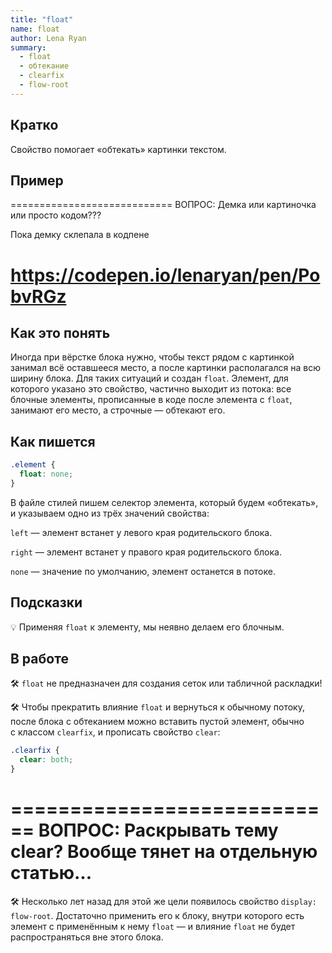 ```yaml
---
title: "float"
name: float
author: Lena Ryan
summary:
  - float
  - обтекание
  - clearfix
  - flow-root
---
```


## Кратко

Свойство помогает «обтекать» картинки текстом.

## Пример

============================
ВОПРОС: Демка или картиночка или просто кодом???

Пока демку склепала в кодпене

https://codepen.io/lenaryan/pen/PobvRGz
============================

## Как это понять

Иногда при вёрстке блока нужно, чтобы текст рядом с&nbsp;картинкой занимал всё оставшееся место, а&nbsp;после картинки располагался на&nbsp;всю ширину блока. Для таких ситуаций и&nbsp;создан `float`. Элемент, для которого указано это свойство, частично выходит из&nbsp;потока: все блочные элементы, прописанные в&nbsp;коде после элемента с&nbsp;`float`, занимают его место, а&nbsp;строчные — обтекают его.

## Как пишется

```css
.element {
  float: none;
}
```

В&nbsp;файле стилей пишем селектор элемента, который будем «обтекать», и&nbsp;указываем одно из&nbsp;трёх значений свойства:

`left` — элемент встанет у&nbsp;левого края родительского блока.

`right` — элемент встанет у&nbsp;правого края родительского блока.

`none` — значение по&nbsp;умолчанию, элемент останется в&nbsp;потоке.

## Подсказки

💡 Применяя `float` к элементу, мы неявно делаем его блочным.

## В работе

🛠 `float` не&nbsp;предназначен для создания сеток или табличной раскладки!

🛠 Чтобы прекратить влияние `float` и&nbsp;вернуться к&nbsp;обычному потоку, после блока с&nbsp;обтеканием можно вставить пустой элемент, обычно с&nbsp;классом `clearfix`, и&nbsp;прописать свойство `clear`:

```css
.clearfix {
  clear: both;
}
```

============================
ВОПРОС: Раскрывать тему clear? Вообще тянет на отдельную статью...
============================

🛠 Несколько лет назад для этой же цели появилось свойство `display: flow-root`. Достаточно применить его к&nbsp;блоку, внутри которого есть элемент с&nbsp;применённым к&nbsp;нему `float` — и&nbsp;влияние `float` не&nbsp;будет распространяться вне этого блока.
